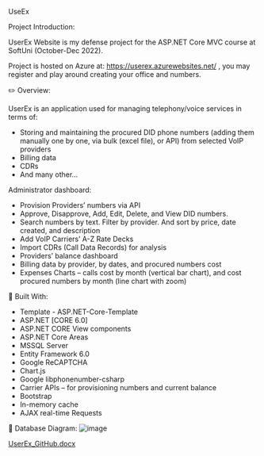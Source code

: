 UseEx

Project Introduction:

UserEx Website is my defense project for the ASP.NET Core MVC course at SoftUni (October-Dec 2022).

Project is hosted on Azure at: https://userex.azurewebsites.net/ , you may register and play around creating your office and numbers.

✏️ Overview:

UserEx is an application used for managing telephony/voice services in terms of:
-	Storing and maintaining the procured DID phone numbers (adding them manually one by one, via bulk (excel file), or API) from selected VoIP providers
-	Billing data
-	CDRs 
-	And many other… 

Administrator dashboard:

- Provision Providers’ numbers via API
- Approve, Disapprove, Add, Edit, Delete, and View DID numbers. 
- Search numbers by text. Filter by provider. And sort by price, date created, and description
- Add VoIP Carriers’ A-Z Rate Decks 
- Import CDRs (Call Data Records) for analysis
- Providers’ balance dashboard
- Billing data by provider, by dates, and procured numbers cost
- Expenses Charts – calls cost by month (vertical bar chart), and cost procured numbers by month (line chart with zoom)

🔨 Built With:
- Template - ASP.NET-Core-Template
- ASP.NET [CORE 6.0]
- ASP.NET CORE View components
- ASP.NET Core Areas
- MSSQL Server
- Entity Framework 6.0
- Google ReCAPTCHA
- Chart.js 
- Google libphonenumber-csharp
- Carrier APIs – for provisioning numbers and current balance
- Bootstrap
- In-memory cache
- AJAX real-time Requests

💾 Database Diagram:
![image](https://user-images.githubusercontent.com/53617178/206588144-50dbfb24-0fc6-4c0d-addd-b1ab990b66df.png)



 
 [UserEx_GitHub.docx](https://github.com/emodavitkov/UserEx/files/10190569/UserEx_GitHub.docx)

 

